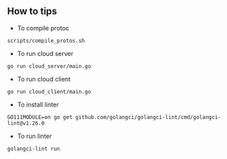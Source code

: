 ## How to tips

* To compile protoc
```$bash
scripts/compile_protos.sh
```

* To run cloud server
```$bash
go run cloud_server/main.go
```

* To run cloud client
```$bash
go run cloud_client/main.go
```

* To install linter
```$bash
GO111MODULE=on go get github.com/golangci/golangci-lint/cmd/golangci-lint@v1.26.0
```

* To run linter
```$bash
golangci-lint run
```
